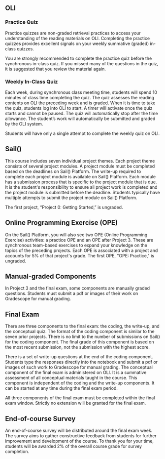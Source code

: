 ## OLI

### Practice Quiz
Practice quizzes are non-graded retrieval practices to access your understanding of the reading materials on OLI. Completing the practice quizzes provides excellent signals on your weekly summative (graded) in-class quizzes.

You are strongly recommended to complete the practice quiz before the synchronous in-class quiz. If you missed many of the questions in the quiz, it is suggested that you review the material again.

### Weekly In-Class Quiz
Each week, during synchronous class meeting time, students will spend 10 minutes of class time completing the quiz. The quiz assesses the reading contents on OLI the preceding week and is graded. When it is time to take the quiz, students log into OLI to start. A timer will activate once the quiz starts and cannot be paused. The quiz will automatically stop after the time allowance. The student’s work will automatically be submitted and graded by the OLI system.

Students will have only a single attempt to complete the weekly quiz on OLI. 

## Sail()

This course includes seven individual project themes. Each project theme consists of several project modules. A project module must be completed based on the deadlines on Sail() Platform. The write-up required to complete each project module is available on Sail() Platform. Each module has a submission process that is specific to the project module that is due. It is the student's responsibility to ensure all project work is completed and the project module is submitted before the deadline. Students typically have multiple attempts to submit the project module on Sail() Platform.

The first project, “Project 0: Getting Started,” is ungraded.

## Online Programming Exercise (OPE)
On the Sail() Platform, you will also see two OPE (Online Programming Exercise) activities: a practice OPE and an OPE after Project 3. These are synchronous team-based exercises to expand your knowledge on the topics of the preceding projects. Each OPE is associated with a project and accounts for 5% of that project's grade. The first OPE, "OPE: Practice," is ungraded.

## Manual-graded Components
In Project 3 and the final exam, some components are manually graded questions. Students must submit a pdf or images of their work on Gradescope for manual grading.

## Final Exam
There are three components to the final exam: the coding, the write-up, and the conceptual quiz. The format of the coding component is similar to the seven prior projects. There is no limit to the number of submissions on Sail() for the coding component. The final grade of this component is based on the most recent submission, not the submission with the highest score.

There is a set of write-up questions at the end of the coding component. Students type the responses directly into the notebook and submit a pdf or images of such work to Gradescope for manual grading.
The conceptual component of the final exam is administered on OLI. It is a summative assessment of all conceptual materials taught in the course. This component is independent of the coding and the write-up components. It can be started at any time during the final exam period.

All three components of the final exam must be completed within the final exam window. Strictly no extension will be granted for the final exam.

## End-of-course Survey
An end-of-course survey will be distributed around the final exam week. The survey aims to gather constructive feedback from students for further improvement and development of the course. To thank you for your time, students will be awarded 2% of the overall course grade for survey completion.